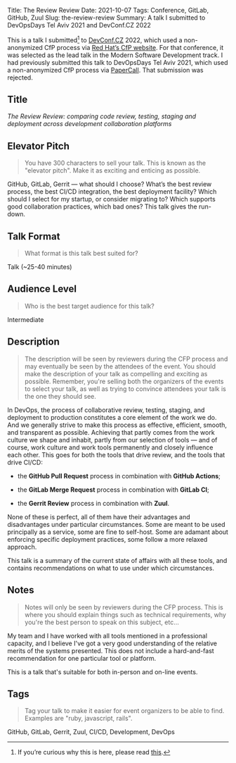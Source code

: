Title: The Review Review
Date: 2021-10-07
Tags: Conference, GitLab, GitHub, Zuul
Slug: the-review-review
Summary: A talk I submitted to DevOpsDays Tel Aviv 2021 and DevConf.CZ 2022

This is a talk I submitted[^1] to
[DevConf.CZ](https://www.devconf.info/cz/) 2022, which used a
non-anonymized CfP process via [Red Hat’s CfP
website](https://cfp.devconf.info). For that conference, it was
selected as the lead talk in the Modern Software Development track.  I
had previously submitted this talk to DevOpsDays Tel Aviv 2021, which
used a non-anonymized CfP process via
[PaperCall](https://www.papercall.io/). That submission was rejected.

[^1]: If you’re curious why this is here, please read
    [this]({filename}../../blog/talk-submissions.md).

## Title

*The Review Review: comparing code review, testing, staging and
deployment across development collaboration platforms*

## Elevator Pitch

> You have 300 characters to sell your talk. This is known as the
> "elevator pitch". Make it as exciting and enticing as possible.

GitHub, GitLab, Gerrit — what should I choose? What’s the best review
process, the best CI/CD integration, the best deployment facility?
Which should I select for my startup, or consider migrating to? Which
supports good collaboration practices, which bad ones? This talk gives
the run-down.

## Talk Format

> What format is this talk best suited for?

Talk (~25-40 minutes)

## Audience Level

> Who is the best target audience for this talk?

Intermediate

## Description

> The description will be seen by reviewers during the CFP process and
> may eventually be seen by the attendees of the event. You should
> make the description of your talk as compelling and exciting as
> possible. Remember, you're selling both the organizers of the events
> to select your talk, as well as trying to convince attendees your
> talk is the one they should see.

In DevOps, the process of collaborative review, testing, staging, and
deployment to production constitutes a core element of the work we
do. And we generally strive to make this process as effective,
efficient, smooth, and transparent as possible. Achieving that partly
comes from the work culture we shape and inhabit, partly from our
selection of tools — and of course, work culture and work tools
permanently and closely influence each other. This goes for both the
tools that drive review, and the tools that drive CI/CD:

* the **GitHub Pull Request** process in combination with **GitHub
  Actions**;

* the **GitLab Merge Request** process in combination with **GitLab
  CI**;

* the **Gerrit Review** process in combination with **Zuul**.

None of these is perfect, all of them have their advantages and
disadvantages under particular circumstances. Some are meant to be
used principally as a service, some are fine to self-host. Some are
adamant about enforcing specific deployment practices, some follow a
more relaxed approach.

This talk is a summary of the current state of affairs with all these
tools, and contains recommendations on what to use under which
circumstances.

## Notes

> Notes will only be seen by reviewers during the CFP process. This is
> where you should explain things such as technical requirements, why
> you're the best person to speak on this subject, etc...

My team and I have worked with all tools mentioned in a professional
capacity, and I believe I've got a very good understanding of the
relative merits of the systems presented. This does not include a
hard-and-fast recommendation for one particular tool or platform.

This is a talk that's suitable for both in-person and on-line events.

## Tags

> Tag your talk to make it easier for event organizers to be able to
> find. Examples are "ruby, javascript, rails".

GitHub, GitLab, Gerrit, Zuul, CI/CD, Development, DevOps


